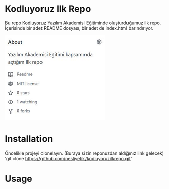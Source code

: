# Kodluyoruz Ilk Repo
Bu repo [Kodluyoruz](https://kodluyoruz.org/tr/kodluyoruz/) Yazılım Akademisi Eğitiminde oluşturduğumuz ilk repo. İçerisinde bir adet README dosyası, bir adet de index.html barındırıyor.

![kodluyoruz ilk repo görseli](https://github.com/nesliyetik/kodluyoruzilkrepo/blob/main/Capture.JPG)

# Installation
Öncelikle projeyi clonelayın. (Buraya sizin reponuzdan aldığınız link gelecek)
'git clone https://github.com/nesliyetik/kodluyoruzilkrepo.git'
# Usage

